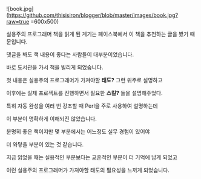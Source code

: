 ![book.jpg](https://github.com/thisisiron/blogger/blob/master/images/book.jpg?raw=true =600x500)  

실용주의 프로그래머 책을 읽게 된 계기는 페이스북에서 이 책을 추천하는 글을 봤기 때문입니다.

댓글을 봐도 책 내용이 좋다는 사람들이 대부분이었습니다.

바로 도서관을 가서 책을 빌리게 되었습니다.

첫 내용은 실용주의 프로그래머가 가져야할 **태도?** 그런 위주로 설명하고 

이후에는 실제 프로젝트를 진행하면서 필요한 **스킬?** 들을 설명해주었다.

특히 자동 완성을 여러 번 강조할 때 Perl을 주로 사용하여 설명하는데 

이 부분이 명확하게 이해되진 않았습니다.

분명히 좋은 책이지만 몇 부분에서는 어느정도 실무 경험이 있어야 

더 와닿을 부분이 있는 것 같습니다.

지금 읽었을 때는 실용적인 부분보다는 교훈적인 부분이 더 기억에 남게 되었고 

이런 실용주의 프로그래머가 가져야할 태도의 필요성을 느끼게 되었습니다.


<!--stackedit_data:
eyJoaXN0b3J5IjpbLTE2OTkyNzcwMDgsLTk2MjA0MjQ2NywxMT
E5MDg5NDU2LC05NTkwOTI1MjUsMTQ5NTA3Nzk1LC0xMjc4NTUw
NDQwLDE4MTY3NzY5NDUsMjA4MTg0ODMyOSwyMDgxODQ4MzI5LD
cyODc4NjAyOSw3Mjg3ODYwMjksLTIwNTk5MjEwNTAsLTIwMjgy
MjczMDEsLTE1MzEwOTI1NywtMjM0MjU5ODAxLC0xNDMzOTAxNT
QsLTcyMjAwMzUxMCwtOTU2MjY5NTUxXX0=
-->